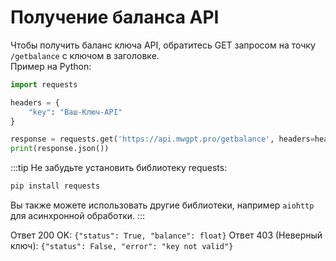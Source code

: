 # Получение баланса API
Чтобы получить баланс ключа API, обратитесь GET запросом на точку `/getbalance` с ключом в заголовке.  
Пример на Python:
```py
import requests

headers = {
    "key": "Ваш-Ключ-API"
}

response = requests.get('https://api.mwgpt.pro/getbalance', headers=headers)
print(response.json())
```

:::tip
Не забудьте установить библиотеку requests:
```bash
pip install requests
```
Вы также можете использовать другие библиотеки, например `aiohttp` для асинхронной обработки.
:::

Ответ 200 OK:
`{"status": True, "balance": float}`
Ответ 403 (Неверный ключ):
`{"status": False, "error": "key not valid"}`